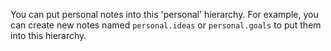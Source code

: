 You can put personal notes into this 'personal' hierarchy. For example, you can create new notes named `personal.ideas` or `personal.goals` to put them into this hierarchy.